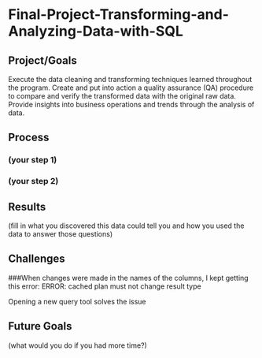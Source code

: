 # Final-Project-Transforming-and-Analyzing-Data-with-SQL

## Project/Goals
Execute the data cleaning and transforming techniques learned throughout the program.
Create and put into action a quality assurance (QA) procedure to compare and verify the transformed data with the original raw data.
Provide insights into business operations and trends through the analysis of data.

## Process
### (your step 1)
### (your step 2)

## Results
(fill in what you discovered this data could tell you and how you used the data to answer those questions)

## Challenges 

###When changes were made in the names of the columns, I kept getting this error:
    ERROR:  cached plan must not change result type 

Opening a new query tool solves the issue

## Future Goals
(what would you do if you had more time?)
